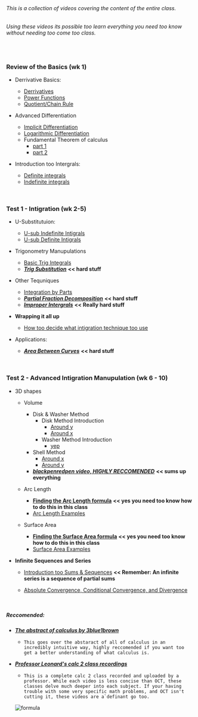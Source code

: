 <br/>

###### This is a collection of videos covering the content of the entire class.
###### Using these videos its possible too learn everything you need too know without needing too come too class.

<br/>

### Review of the Basics (wk 1)
+ Derrivative Basics:
    + [Derrivatives](https://www.youtube.com/watch?v=5yfh5cf4-0w)
    + [Power Functions](https://www.youtube.com/watch?v=9Yz-RCdS2Tg)
    + [Quotient/Chain Rule](https://youtu.be/lEj3dzj2Doc)

+ Advanced Differentiation
    + [Implicit Differentiation](https://www.youtube.com/watch?v=xbviQHhU1rA)
    + [Logarithmic Differentiation](https://www.youtube.com/watch?v=Dp9sgIvaKPk)
    + Fundamental Theorem of calculus
        + [part 1](https://www.youtube.com/watch?v=aeB5BWY0RlE)
        + [part 2](https://www.youtube.com/watch?v=ns8N1UuXl4w)

+ Introduction too Intergrals:
    + [Definite integrals](https://www.youtube.com/watch?v=Gc3QvUB0PkI)
    + [Indefinite integrals](https://www.youtube.com/watch?v=JTFMeSCxgcA)
    
<br/>

### Test 1 - Intigration (wk 2-5)

* U-Substitutuion:
    * [U-sub Indefinite Intigrals](https://www.youtube.com/watch?v=IAh00vU3FSY)
    * [U-sub Definite Intigrals](https://www.youtube.com/watch?v=tM4RWc9ryx0)

* Trigonometry Manupulations
    * [Basic Trig Integrals](https://www.youtube.com/watch?v=flvhNBoOsiA)
    * [***Trig Substitution***](https://www.youtube.com/watch?v=gJdeJ1CoFnU) **<< hard stuff**
  
* Other Tequniques
    * [Integration by Parts](https://www.youtube.com/watch?v=tGu-764KHCk)
    * [***Partial Fraction Decomposition***](https://www.youtube.com/watch?v=r5MIraVUVUA) **<< hard stuff**
    * [***Improper Intergrals***](https://www.youtube.com/watch?v=d_CnAKmQOKE) **<< Really hard stuff**
    
* **Wrapping it all up**
    * [How too decide what intigration technique too use](https://www.youtube.com/watch?v=M5MaGUO0JDs)
    

* Applications:
    * [***Area Between Curves***](https://www.youtube.com/watch?v=ltxdcegn8xc) **<< hard stuff**


<br/>

### Test 2 - Advanced Intigration Manupulation (wk 6 - 10)

* 3D shapes
    * Volume
        * Disk & Washer Method
            * Disk Method Introduction
                * [Around y](https://www.youtube.com/watch?v=btGaOTXxXs8)
                * [Around x](https://www.youtube.com/watch?v=43AS7bPUORc)
            * Washer Method Introduction
                * [yep](https://www.youtube.com/watch?v=vhMl755vR5Q)
        * Shell Method
            * [Around x](https://www.youtube.com/watch?v=R-Qu3QWOEiA)
            * [Around y](https://www.youtube.com/watch?v=6Ozz3J-LRrY)
        * [***blackpenredpen video, HIGHLY RECCOMENDED***](https://www.youtube.com/watch?v=ydyXf01WNYA) **<< sums up everything**
        
    * Arc Length
        * [**Finding the Arc Length formula**](https://www.youtube.com/watch?v=pH-Omj-cMok) **<< yes you need too know how to do this in this class**
        * [Arc Length Examples](https://youtu.be/DNDAwWIL5FY)

    * Surface Area
        * [**Finding the Surface Area formula**](https://youtu.be/zUzan1Ma9nE) **<< yes you need too know how to do this in this class**
        * [Surface Area Examples](https://youtu.be/lQM-0Nqs9Pg)
    
* **Infinite Sequences and Series**
    * [Introduction too Sums & Sequences](https://www.youtube.com/watch?v=-wvF8OQSMx8) **<< Remember: An infinite series is a sequence of partial sums**
    
    * [Absolute Convergence, Conditional Convergence, and Divergence](https://www.youtube.com/watch?v=FPK6LO1iiXc)
   
</br>

##### Reccomended:
* [***The abstract of calculus by 3blue1brown***](https://www.youtube.com/playlist?list=PLZHQObOWTQDMsr9K-rj53DwVRMYO3t5Yr)
    * ``This goes over the abstaract of all of calculus in an incredibly intuitive way, highly reccomended if you want too get a better understanding of what calculus is.``

* [***Professor Leonard's calc 2 class recordings***](https://www.youtube.com/playlistlist=PLDesaqWTN6EQ2J4vgsN1HyBeRADEh4Cw-)
    * ``This is a complete calc 2 class recorded and uploaded by a professor. While each video is less concise than OCT, these classes delve much deeper into each subject. If your having trouble with some very specific math problems, and OCT isn't cutting it, these videos are a`definant go too.``
    
    ![formula](https://render.githubusercontent.com/render/math?math=e^{i%20\pi}%20=%20-1)
